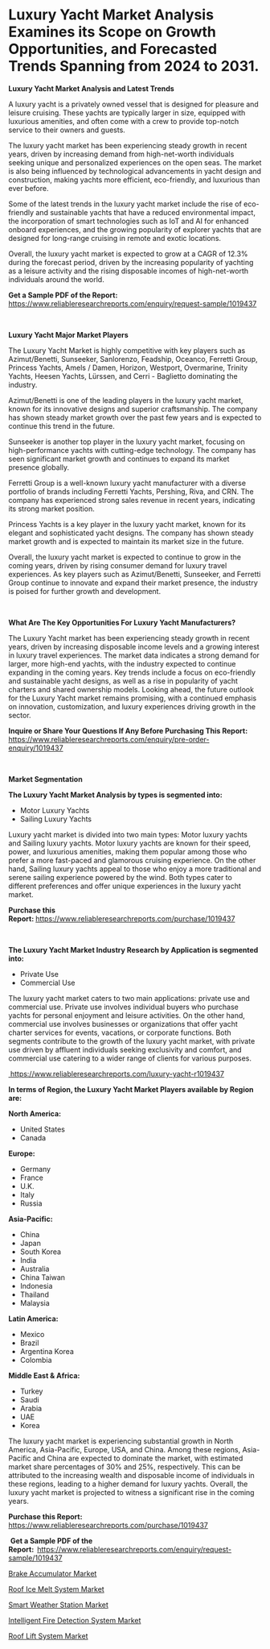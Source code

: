 <p><h1>Luxury Yacht Market Analysis Examines its Scope on Growth Opportunities, and Forecasted Trends Spanning from 2024 to 2031.</h1></p><p><strong>Luxury Yacht Market Analysis and Latest Trends</strong></p>
<p><p>A luxury yacht is a privately owned vessel that is designed for pleasure and leisure cruising. These yachts are typically larger in size, equipped with luxurious amenities, and often come with a crew to provide top-notch service to their owners and guests.</p><p>The luxury yacht market has been experiencing steady growth in recent years, driven by increasing demand from high-net-worth individuals seeking unique and personalized experiences on the open seas. The market is also being influenced by technological advancements in yacht design and construction, making yachts more efficient, eco-friendly, and luxurious than ever before.</p><p>Some of the latest trends in the luxury yacht market include the rise of eco-friendly and sustainable yachts that have a reduced environmental impact, the incorporation of smart technologies such as IoT and AI for enhanced onboard experiences, and the growing popularity of explorer yachts that are designed for long-range cruising in remote and exotic locations.</p><p>Overall, the luxury yacht market is expected to grow at a CAGR of 12.3% during the forecast period, driven by the increasing popularity of yachting as a leisure activity and the rising disposable incomes of high-net-worth individuals around the world.</p></p>
<p><strong>Get a Sample PDF of the Report:&nbsp;</strong> <a href="https://www.reliableresearchreports.com/enquiry/request-sample/1019437">https://www.reliableresearchreports.com/enquiry/request-sample/1019437</a></p>
<p>&nbsp;</p>
<p><strong>Luxury Yacht Major Market Players</strong></p>
<p><p>The Luxury Yacht Market is highly competitive with key players such as Azimut/Benetti, Sunseeker, Sanlorenzo, Feadship, Oceanco, Ferretti Group, Princess Yachts, Amels / Damen, Horizon, Westport, Overmarine, Trinity Yachts, Heesen Yachts, Lürssen, and Cerri - Baglietto dominating the industry. </p><p>Azimut/Benetti is one of the leading players in the luxury yacht market, known for its innovative designs and superior craftsmanship. The company has shown steady market growth over the past few years and is expected to continue this trend in the future. </p><p>Sunseeker is another top player in the luxury yacht market, focusing on high-performance yachts with cutting-edge technology. The company has seen significant market growth and continues to expand its market presence globally. </p><p>Ferretti Group is a well-known luxury yacht manufacturer with a diverse portfolio of brands including Ferretti Yachts, Pershing, Riva, and CRN. The company has experienced strong sales revenue in recent years, indicating its strong market position. </p><p>Princess Yachts is a key player in the luxury yacht market, known for its elegant and sophisticated yacht designs. The company has shown steady market growth and is expected to maintain its market size in the future. </p><p>Overall, the luxury yacht market is expected to continue to grow in the coming years, driven by rising consumer demand for luxury travel experiences. As key players such as Azimut/Benetti, Sunseeker, and Ferretti Group continue to innovate and expand their market presence, the industry is poised for further growth and development.</p></p>
<p>&nbsp;</p>
<p><strong>What Are The Key Opportunities For Luxury Yacht Manufacturers?</strong></p>
<p><p>The Luxury Yacht market has been experiencing steady growth in recent years, driven by increasing disposable income levels and a growing interest in luxury travel experiences. The market data indicates a strong demand for larger, more high-end yachts, with the industry expected to continue expanding in the coming years. Key trends include a focus on eco-friendly and sustainable yacht designs, as well as a rise in popularity of yacht charters and shared ownership models. Looking ahead, the future outlook for the Luxury Yacht market remains promising, with a continued emphasis on innovation, customization, and luxury experiences driving growth in the sector.</p></p>
<p><strong>Inquire or Share Your Questions If Any Before Purchasing This Report:</strong> <a href="https://www.reliableresearchreports.com/enquiry/pre-order-enquiry/1019437">https://www.reliableresearchreports.com/enquiry/pre-order-enquiry/1019437</a></p>
<p>&nbsp;</p>
<p><strong>Market Segmentation</strong></p>
<p><strong>The Luxury Yacht Market Analysis by types is segmented into:</strong></p>
<p><ul><li>Motor Luxury Yachts</li><li>Sailing Luxury Yachts</li></ul></p>
<p><p>Luxury yacht market is divided into two main types: Motor luxury yachts and Sailing luxury yachts. Motor luxury yachts are known for their speed, power, and luxurious amenities, making them popular among those who prefer a more fast-paced and glamorous cruising experience. On the other hand, Sailing luxury yachts appeal to those who enjoy a more traditional and serene sailing experience powered by the wind. Both types cater to different preferences and offer unique experiences in the luxury yacht market.</p></p>
<p><strong>Purchase this Report:&nbsp;</strong><a href="https://www.reliableresearchreports.com/purchase/1019437">https://www.reliableresearchreports.com/purchase/1019437</a></p>
<p>&nbsp;</p>
<p><strong>The Luxury Yacht Market Industry Research by Application is segmented into:</strong></p>
<p><ul><li>Private Use</li><li>Commercial Use</li></ul></p>
<p><p>The luxury yacht market caters to two main applications: private use and commercial use. Private use involves individual buyers who purchase yachts for personal enjoyment and leisure activities. On the other hand, commercial use involves businesses or organizations that offer yacht charter services for events, vacations, or corporate functions. Both segments contribute to the growth of the luxury yacht market, with private use driven by affluent individuals seeking exclusivity and comfort, and commercial use catering to a wider range of clients for various purposes.</p></p>
<p><a href="https://www.reliableresearchreports.com/luxury-yacht-r1019437">&nbsp;https://www.reliableresearchreports.com/luxury-yacht-r1019437</a></p>
<p><strong>In terms of Region, the Luxury Yacht Market Players available by Region are:</strong></p>
<p>
    <p> <strong> North America: </strong>
        <ul>
            <li>United States</li>
            <li>Canada</li>
        </ul>
        </p> 
    <p> <strong> Europe: </strong>
        <ul>
            <li>Germany</li>
            <li>France</li>
            <li>U.K.</li>
            <li>Italy</li>
            <li>Russia</li>
        </ul>
        </p> 
    <p> <strong> Asia-Pacific: </strong>
        <ul>
            <li>China</li>
            <li>Japan</li>
            <li>South Korea</li>
            <li>India</li>
            <li>Australia</li>
            <li>China Taiwan</li>
            <li>Indonesia</li>
            <li>Thailand</li>
            <li>Malaysia</li>
        </ul>
        </p> 
    <p> <strong> Latin America: </strong>
        <ul>
            <li>Mexico</li>
            <li>Brazil</li>
            <li>Argentina Korea</li>
            <li>Colombia</li>
        </ul>
        </p> 
    <p> <strong> Middle East & Africa: </strong>
        <ul>
            <li>Turkey</li>
            <li>Saudi</li>
            <li>Arabia</li>
            <li>UAE</li>
            <li>Korea</li>
        </ul>
    </p>
    </p>
<p><p>The luxury yacht market is experiencing substantial growth in North America, Asia-Pacific, Europe, USA, and China. Among these regions, Asia-Pacific and China are expected to dominate the market, with estimated market share percentages of 30% and 25%, respectively. This can be attributed to the increasing wealth and disposable income of individuals in these regions, leading to a higher demand for luxury yachts. Overall, the luxury yacht market is projected to witness a significant rise in the coming years.</p></p>
<p><strong>Purchase this Report: </strong><a href="https://www.reliableresearchreports.com/purchase/1019437">https://www.reliableresearchreports.com/purchase/1019437</a></p>
<p>&nbsp;<strong>Get a Sample PDF of the Report:&nbsp;&nbsp;</strong><a href="https://www.reliableresearchreports.com/enquiry/request-sample/1019437">https://www.reliableresearchreports.com/enquiry/request-sample/1019437</a></p>
<p><strong></strong></p>
<p><p><a href="https://github.com/AnnChovey2023/Market-Research-Report-List-2/blob/main/brake-accumulator-market.md">Brake Accumulator Market</a></p><p><a href="https://github.com/DeonteStanton2023/Market-Research-Report-List-2/blob/main/roof-ice-melt-system-market.md">Roof Ice Melt System Market</a></p><p><a href="https://github.com/yadanielu/Market-Research-Report-List-1/blob/main/smart-weather-station-market.md">Smart Weather Station Market</a></p><p><a href="https://github.com/ZackaryHalvorson2023/Market-Research-Report-List-2/blob/main/intelligent-fire-detection-system-market.md">Intelligent Fire Detection System Market</a></p><p><a href="https://github.com/Glendatilghmankmgz0rbhwpy/Market-Research-Report-List-3/blob/main/roof-lift-system-market.md">Roof Lift System Market</a></p></p>